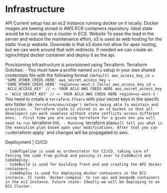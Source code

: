 # Infrastructure

API
  Current setup has an ec2 instance running docker on it locally.
  Docker images are beeing stored in AWS ECR containers repository. Ideal state would be to run app on a cluster in ECS.
Website
  To ease the load in the server and reduce the maintenance effort, s3 is used as web hosting for the static Vue.js website. Downside is that s3 does not allow for apex routing, but we can work around that with redirects. If needed we can create an nginx/httpd docker container and deploy it as the api.

Provisioning
  Infrastructure is provisioned using Terraform.
  Terraform Gotchas:
    - You must have a profile named `aclu` setup in your aws shared credentials file with the following format
    ```
      [default]
      aws_access_key_id = 'SOME_OTHER_CREDS_HERE'
      aws_secret_access_key = 'SOME_OTHER_CREDS_HERE'
      region=us-west-2
      [aclu]
      aws_access_key_id = 'ACLU_ACCESS_KEY' // <- YOUR ACLU AWS CREDS HERE
      aws_secret_access_key = 'ACLU_SECRET_KEY' // <- YOUR ACLU AWS CREDS HERE
      region=us-west-1
    ```
    - You need to create a `terraform.tfvars` with your secret keys in the specifc env folder (ie. `terraform/env/stage') before being able to maintain and provision.
    - Terraform state is stored in an s3 bucket so that all developers can work seamless without state conflicts across different envs.
    - First time you are using terraform for a given env you will need to run `terraform init`.
    - Running `terraform plan` will tell you what is the execution plan based upon your modifications. After that you can run `terraform apply` and changes will be propagated to aws.

Deplloyment | CI/CD

    - CodePipeline is used as orchestrator for CI/CD, taking care of fetcing the code from github and passing it over to CodeBuild and CodeDeploy.
    - CodeBuild is used for building front end and creating the API docker containers.
    - CodeDeploy is used for deploying docker containers in the EC2 instance. It runds `docker-compose` to run api and mongodb containers in the ec2 instance. Future state: Ideally we will be deploying to an ECS Cluster.

